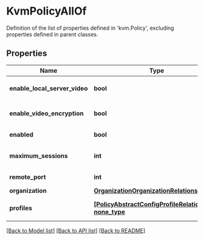# KvmPolicyAllOf

Definition of the list of properties defined in 'kvm.Policy', excluding properties defined in parent classes.
## Properties
Name | Type | Description | Notes
------------ | ------------- | ------------- | -------------
**enable_local_server_video** | **bool** | If enabled, displays KVM session on any monitor attached to the server. | [optional] 
**enable_video_encryption** | **bool** | If enabled, encrypts all video information sent through KVM. | [optional] 
**enabled** | **bool** | State of the vKVM service on the endpoint. | [optional] 
**maximum_sessions** | **int** | The maximum number of concurrent KVM sessions allowed. | [optional] 
**remote_port** | **int** | The port used for KVM communication. | [optional] 
**organization** | [**OrganizationOrganizationRelationship**](OrganizationOrganizationRelationship.md) |  | [optional] 
**profiles** | [**[PolicyAbstractConfigProfileRelationship], none_type**](PolicyAbstractConfigProfileRelationship.md) | An array of relationships to policyAbstractConfigProfile resources. | [optional] 

[[Back to Model list]](../README.md#documentation-for-models) [[Back to API list]](../README.md#documentation-for-api-endpoints) [[Back to README]](../README.md)


